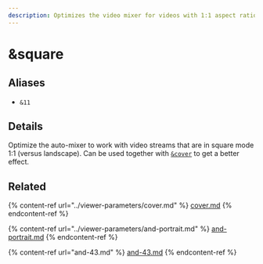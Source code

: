 ```yaml
---
description: Optimizes the video mixer for videos with 1:1 aspect ratio
---
```


# \&square

## Aliases

* `&11`

## Details

Optimize the auto-mixer to work with video streams that are in square mode 1:1 (versus landscape). Can be used together with [`&cover`](../viewer-parameters/cover.md) to get a better effect.

## Related

{% content-ref url="../viewer-parameters/cover.md" %}
[cover.md](../viewer-parameters/cover.md)
{% endcontent-ref %}

{% content-ref url="../viewer-parameters/and-portrait.md" %}
[and-portrait.md](../viewer-parameters/and-portrait.md)
{% endcontent-ref %}

{% content-ref url="and-43.md" %}
[and-43.md](and-43.md)
{% endcontent-ref %}
